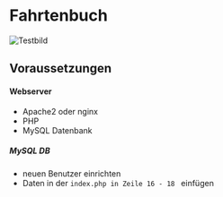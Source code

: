 # Fahrtenbuch

![Testbild](https://i.gyazo.com/e2eb84b9d7155236859e53d64aa49261.png)

## Voraussetzungen

#### Webserver
- Apache2 oder nginx
- PHP 
- MySQL Datenbank
##### MySQL DB 
- neuen Benutzer einrichten
- Daten in der `index.php in Zeile 16 - 18 ` einfügen
